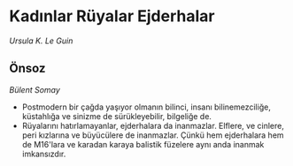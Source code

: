 # Kadınlar Rüyalar Ejderhalar

*Ursula K. Le Guin*

## Önsoz

*Bülent Somay*

* Postmodern bir çağda yaşıyor olmanın bilinci, insanı bilinemezciliğe,
  küstahlığa ve sinizme de sürükleyebilir, bilgeliğe de.
* Rüyalarını hatırlamayanlar, ejderhalara da inanmazlar. Elflere, ve cinlere,
  peri kızlarına ve büyücülere de inanmazlar. Çünkü hem ejderhalara hem de
  M16'lara ve karadan karaya balistik füzelere aynı anda inanmak imkansızdır.
